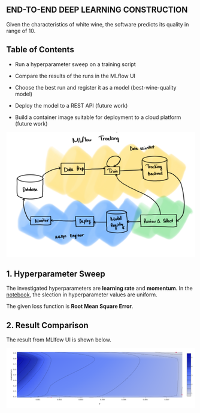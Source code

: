 ## END-TO-END DEEP LEARNING CONSTRUCTION

Given the characteristics of white wine, the software predicts its quality in range of 10.


## Table of Contents

- Run a hyperparameter sweep on a training script

- Compare the results of the runs in the MLflow UI

- Choose the best run and register it as a model (best-wine-quality model)

- Deploy the model to a REST API (future work)

- Build a container image suitable for deployment to a cloud platform (future work)

![MLflow Process](./images/MLflowProcess.png)

## 1. Hyperparameter Sweep

The investigated hyperparameters are __learning rate__ and __momentum__. In the [notebook](starter.ipynb), the slection in hyperparameter values are uniform. 

The given loss function is __Root Mean Square Error__.

## 2. Result Comparison
The result from MLlfow UI is shown below. 

![Result](./images/resultfinal.png)






 
